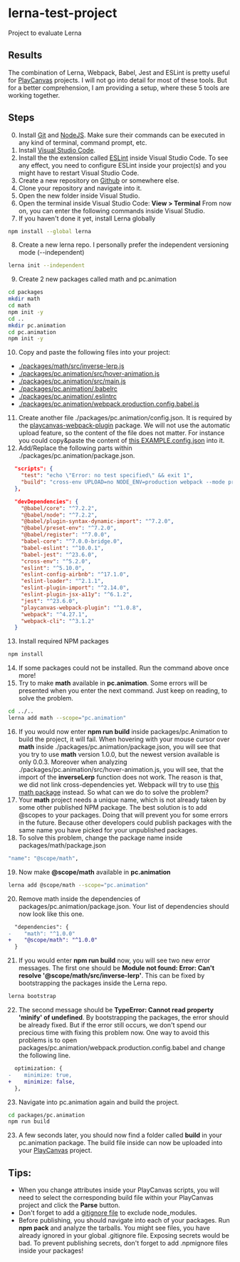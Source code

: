 # lerna-test-project
Project to evaluate Lerna

## Results
The combination of Lerna, Webpack, Babel, Jest and ESLint is pretty useful for [PlayCanvas](https://playcanvas.com/) projects.
I will not go into detail for most of these tools. But for a better comprehension, I am providing 
a setup, where these 5 tools are working together.

## Steps
0. Install [Git](https://git-scm.com/) and [NodeJS](https://nodejs.org/en/).
Make sure their commands can be executed in any kind of terminal, command prompt, etc.
1. Install [Visual Studio Code](https://code.visualstudio.com/).
2. Install the the extension called [ESLint](https://eslint.org/) inside Visual Studio Code. To see any effect,
you need to configure ESLint inside your project(s) and you might have to restart Visual Studio Code.
3. Create a new repository on [Github](https://github.com/) or somewhere else.
4. Clone your repository and navigate into it.
5. Open the new folder inside Visual Studio.
6. Open the terminal inside Visual Studio Code: **View > Terminal** From now on, you can enter the following commands inside Visual Studio.
7. If you haven't done it yet, install Lerna globally
```bash
npm install --global lerna
```
8. Create a new lerna repo. I personally prefer the independent versioning mode (--independent)
```bash
lerna init --independent
```
9. Create 2 new packages called math and pc.animation
```bash
cd packages
mkdir math
cd math
npm init -y
cd ..
mkdir pc.animation
cd pc.animation
npm init -y
```
10. Copy and paste the following files into your project:
- [./packages/math/src/inverse-lerp.js](./packages/math/src/inverse-lerp.js)
- [./packages/pc.animation/src/hover-animation.js](./packages/pc.animation/src/hover-animation.js)
- [./packages/pc.animation/src/main.js](./packages/pc.animation/src/main.js)
- [./packages/pc.animation/.babelrc](./packages/pc.animation/.babelrc)
- [./packages/pc.animation/.eslintrc](./packages/pc.animation/.eslintrc)
- [./packages/pc.animation/webpack.production.config.babel.js](./packages/pc.animation/webpack.production.config.babel.js)
11. Create another file ./packages/pc.animation/config.json. It is required by the [playcanvas-webpack-plugin](https://www.npmjs.com/package/playcanvas-webpack-plugin) package. We will not use the automatic upload feature, so the content of the file does not matter. For instance you could copy&paste the content of [this EXAMPLE.config.json](./packages/pc.animation/EXAMPLE.config.json) into it.
12. Add/Replace the following parts within ./packages/pc.animation/package.json.
```json
  "scripts": {
    "test": "echo \"Error: no test specified\" && exit 1",
    "build": "cross-env UPLOAD=no NODE_ENV=production webpack --mode production --config webpack.production.config.babel.js"
  },
```
```json
  "devDependencies": {
    "@babel/core": "^7.2.2",
    "@babel/node": "^7.2.2",
    "@babel/plugin-syntax-dynamic-import": "^7.2.0",
    "@babel/preset-env": "^7.2.0",
    "@babel/register": "^7.0.0",
    "babel-core": "^7.0.0-bridge.0",
    "babel-eslint": "^10.0.1",
    "babel-jest": "^23.6.0",
    "cross-env": "^5.2.0",
    "eslint": "^5.10.0",
    "eslint-config-airbnb": "^17.1.0",
    "eslint-loader": "^2.1.1",
    "eslint-plugin-import": "^2.14.0",
    "eslint-plugin-jsx-a11y": "^6.1.2",
    "jest": "^23.6.0",
    "playcanvas-webpack-plugin": "^1.0.8",
    "webpack": "^4.27.1",
    "webpack-cli": "^3.1.2"
  }
```
13. Install required NPM packages
```bash
npm install
```
14. If some packages could not be installed. Run the command above once more!
15. Try to make **math** available in **pc.animation**. Some errors will be presented when you enter the next command. Just keep on
reading, to solve the problem.
```bash
cd ../..
lerna add math --scope="pc.animation"
```
16. If you would now enter **npm run build** inside packages/pc.Animation to build the project, it will fail.
When hovering with your mouse cursor over **math** inside ./packages/pc.animation/package.json, you will see 
that you try to use **math** version 1.0.0, but the newest version available is only 0.0.3. Moreover when analyzing 
./packages/pc.animation/src/hover-animation.js, you will see, that the import of the **inverseLerp** function does not work.
The reason is that, we did not link cross-dependencies yet. Webpack will try to use 
[this math package](https://www.npmjs.com/package/math) instead. So what can we do to solve the problem?
17. Your **math** project needs a unique name, which is not already taken by some other published NPM package.
The best solution is to add @scopes to your packages. Doing that will prevent you for some errors in the future. Because other developers could publish packages with the same  name you have picked for your unpublished packages.
18. To solve this problem, change the package name inside packages/math/package.json
```bash
"name": "@scope/math",
```
19. Now make **@scope/math** available in **pc.animation**
```bash
lerna add @scope/math --scope="pc.animation"
```
20. Remove math inside the dependencies of packages/pc.animation/package.json. Your list of dependencies should now look like this one.
```diff
  "dependencies": {
-    "math": "^1.0.0"
+    "@scope/math": "^1.0.0"
  }
```
21. If you would enter **npm run build** now, you will see two new error messages. The first one should be **Module not found: Error: Can't resolve '@scope/math/src/inverse-lerp'**. This can be fixed by bootstrapping the packages inside the Lerna repo.
```bash
lerna bootstrap
```
22. The second message should be **TypeError: Cannot read property 'minify' of undefined**. By bootstrapping the packages, the error should be already fixed. But if the error still occurs, we don't spend our precious time with fixing this problem now. One way to avoid this problems is to open packages/pc.animation/webpack.production.config.babel and change the following line.
```diff
  optimization: {
-    minimize: true,
+    minimize: false,
  },
```
23. Navigate into pc.animation again and build the project.
```bash
cd packages/pc.animation
npm run build
```
23. A few seconds later, you should now find a folder called **build** in your pc.animation package. The build file inside can now be
uploaded into your [PlayCanvas](https://playcanvas.com/) project.

## Tips:
- When you change attributes inside your PlayCanvas scripts, you will need to select the corresponding build file within
your PlayCanvas project and click the **Parse** button.
- Don't forget to add a [gitignore file](./.gitignore) to exclude node_modules.
- Before publishing, you should navigate into each of your packages. Run **npm pack** and analyze the tarballs. You might see files, you have already ignored in your global .gitignore file. Exposing secrets would be bad. To prevent publishing secrets, don't forget to add .npmignore files inside your packages!

